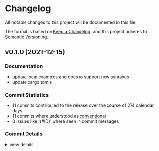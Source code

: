 # Changelog

All notable changes to this project will be documented in this file.

The format is based on [Keep a Changelog](https://keepachangelog.com/en/1.0.0/),
and this project adheres to [Semantic Versioning](https://semver.org/spec/v2.0.0.html).

## v0.1.0 (2021-12-15)

### Documentation

 - <csr-id-4de16c4779648e591b3869b5df31271ae603c812/> update local examples and docs to support new syntaxes
 - <csr-id-e4c06ce8e893779d2aad0883a1bb27d193bc5985/> update cargo tomls

### Commit Statistics

<csr-read-only-do-not-edit/>

 - 11 commits contributed to the release over the course of 274 calendar days.
 - 11 commits where understood as [conventional](https://www.conventionalcommits.org).
 - 0 issues like '(#ID)' where seen in commit messages

### Commit Details

<csr-read-only-do-not-edit/>

<details><summary>view details</summary>

 * **Uncategorized**
    - update cargo tomls ([`e4c06ce`](https://github.comgit//DioxusLabs/dioxus/commit/e4c06ce8e893779d2aad0883a1bb27d193bc5985))
    - update local examples and docs to support new syntaxes ([`4de16c4`](https://github.comgit//DioxusLabs/dioxus/commit/4de16c4779648e591b3869b5df31271ae603c812))
    - clean up the core crate ([`e6c6bbd`](https://github.comgit//DioxusLabs/dioxus/commit/e6c6bbdc1ec6a8c251b78c05ca104f006b6fad26))
    - rename fc to component ([`1e4a599`](https://github.comgit//DioxusLabs/dioxus/commit/1e4a599d14af85a2d1c29a442dd489f8dc8df321))
    - move some examples around ([`98a0933`](https://github.comgit//DioxusLabs/dioxus/commit/98a09339fd3190799ea4dd316908f0a53fdf2413))
    - rename ctx to cx ([`81382e7`](https://github.comgit//DioxusLabs/dioxus/commit/81382e7044fb3dba61d4abb1e6086b7b29143116))
    - massive changes to definition of components ([`508c560`](https://github.comgit//DioxusLabs/dioxus/commit/508c560320d78730fa058156421523ffa5695d9d))
    - move to static props ([`c1fd848`](https://github.comgit//DioxusLabs/dioxus/commit/c1fd848f89b0146581d8e485fa0d4a847387b963))
    - begint to accept iterator types ([`742f150`](https://github.comgit//DioxusLabs/dioxus/commit/742f150eb3eba89913f5a0fabb229e72e2a0a5ee))
    - need iterator for bracketed children ([`f24d291`](https://github.comgit//DioxusLabs/dioxus/commit/f24d29130a9d69d55b47770064cce4547533eb52))
    - more liveview and webview custom client ([`9b560df`](https://github.comgit//DioxusLabs/dioxus/commit/9b560dfedb988b258f5c564986759cb83730a96c))
</details>

